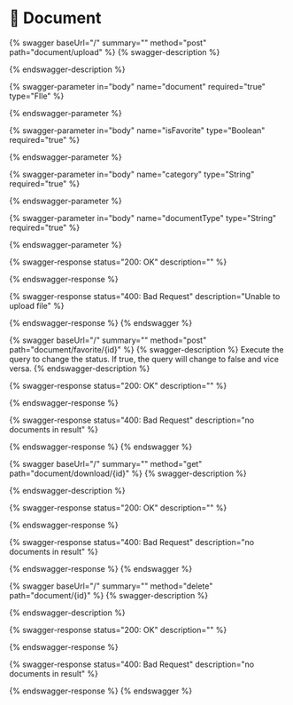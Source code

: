 # 📃 Document

{% swagger baseUrl="/" summary="" method="post" path="document/upload" %}
{% swagger-description %}

{% endswagger-description %}

{% swagger-parameter in="body" name="document" required="true" type="FIle" %}

{% endswagger-parameter %}

{% swagger-parameter in="body" name="isFavorite" type="Boolean" required="true" %}

{% endswagger-parameter %}

{% swagger-parameter in="body" name="category" type="String" required="true" %}

{% endswagger-parameter %}

{% swagger-parameter in="body" name="documentType" type="String" required="true" %}

{% endswagger-parameter %}

{% swagger-response status="200: OK" description="" %}

{% endswagger-response %}

{% swagger-response status="400: Bad Request" description="Unable to upload file" %}

{% endswagger-response %}
{% endswagger %}

{% swagger baseUrl="/" summary="" method="post" path="document/favorite/{id}" %}
{% swagger-description %}
Execute the query to change the status. If true, the query will change to false and vice versa.
{% endswagger-description %}

{% swagger-response status="200: OK" description="" %}

{% endswagger-response %}

{% swagger-response status="400: Bad Request" description="no documents in result" %}

{% endswagger-response %}
{% endswagger %}

{% swagger baseUrl="/" summary="" method="get" path="document/download/{id}" %}
{% swagger-description %}

{% endswagger-description %}

{% swagger-response status="200: OK" description="" %}

{% endswagger-response %}

{% swagger-response status="400: Bad Request" description="no documents in result" %}

{% endswagger-response %}
{% endswagger %}

{% swagger baseUrl="/" summary="" method="delete" path="document/{id}" %}
{% swagger-description %}

{% endswagger-description %}

{% swagger-response status="200: OK" description="" %}

{% endswagger-response %}

{% swagger-response status="400: Bad Request" description="no documents in result" %}

{% endswagger-response %}
{% endswagger %}
